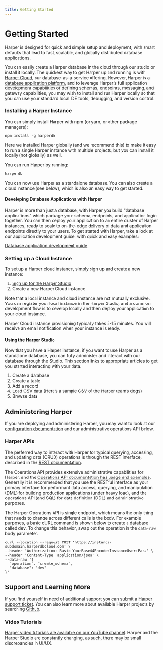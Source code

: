```yaml
---
title: Getting Started
---
```


# Getting Started

Harper is designed for quick and simple setup and deployment, with smart defaults that lead to fast, scalable, and globally distributed database applications.

You can easily create a Harper database in the cloud through our studio or install it locally. The quickest way to get Harper up and running is with [Harper Cloud](./deployments/harper-cloud/), our database-as-a-service offering. However, Harper is a [database application platform](./developers/applications/), and to leverage Harper’s full application development capabilities of defining schemas, endpoints, messaging, and gateway capabilities, you may wish to install and run Harper locally so that you can use your standard local IDE tools, debugging, and version control.

### Installing a Harper Instance

You can simply install Harper with npm (or yarn, or other package managers):

```shell
npm install -g harperdb
```

Here we installed Harper globally (and we recommend this) to make it easy to run a single Harper instance with multiple projects, but you can install it locally (not globally) as well.

You can run Harper by running:

```javascript
harperdb
```

You can now use Harper as a standalone database. You can also create a cloud instance (see below), which is also an easy way to get started.

#### Developing Database Applications with Harper

Harper is more than just a database, with Harper you build "database applications" which package your schema, endpoints, and application logic together. You can then deploy your application to an entire cluster of Harper instances, ready to scale to on-the-edge delivery of data and application endpoints directly to your users. To get started with Harper, take a look at our application development guide, with quick and easy examples:

[Database application development guide](./developers/applications/)

### Setting up a Cloud Instance

To set up a Harper cloud instance, simply sign up and create a new instance:

1. [Sign up for the Harper Studio](https://studio.harperdb.io/sign-up)
1. Create a new Harper Cloud instance

Note that a local instance and cloud instance are not mutually exclusive. You can register your local instance in the Harper Studio, and a common development flow is to develop locally and then deploy your application to your cloud instance.

Harper Cloud instance provisioning typically takes 5-15 minutes. You will receive an email notification when your instance is ready.

#### Using the Harper Studio

Now that you have a Harper instance, if you want to use Harper as a standalone database, you can fully administer and interact with our database through the Studio. This section links to appropriate articles to get you started interacting with your data.

1. Create a database
1. Create a table
1. Add a record
1. Load CSV data (Here’s a sample CSV of the Harper team’s dogs)
1. Browse data

## Administering Harper

If you are deploying and administering Harper, you may want to look at our [configuration documentation](./deployments/configuration) and our administrative operations API below.

### Harper APIs

The preferred way to interact with Harper for typical querying, accessing, and updating data (CRUD) operations is through the REST interface, described in the [REST documentation](./developers/rest).

The Operations API provides extensive administrative capabilities for Harper, and the [Operations API documentation has usage and examples](./developers/operations-api/). Generally it is recommended that you use the RESTful interface as your primary interface for performant data access, querying, and manipulation (DML) for building production applications (under heavy load), and the operations API (and SQL) for data definition (DDL) and administrative purposes.

The Harper Operations API is single endpoint, which means the only thing that needs to change across different calls is the body. For example purposes, a basic cURL command is shown below to create a database called dev. To change this behavior, swap out the operation in the `data-raw` body parameter.

```
curl --location --request POST 'https://instance-subdomain.harperdbcloud.com' \
--header 'Authorization: Basic YourBase64EncodedInstanceUser:Pass' \
--header 'Content-Type: application/json' \
--data-raw '{
  "operation": "create_schema",
  "database": "dev"
}'
```

## Support and Learning More

If you find yourself in need of additional support you can submit a [Harper support ticket](https://harperdbhelp.zendesk.com/hc/en-us/requests/new). You can also learn more about available Harper projects by searching [Github](https://github.com/search?q=harperdb).

### Video Tutorials

[Harper video tutorials are available on our YouTube channel](https://www.youtube.com/@harperdbio). Harper and the Harper Studio are constantly changing, as such, there may be small discrepancies in UI/UX.
